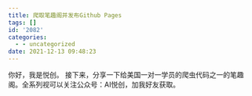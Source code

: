 ```yaml
---
title: 爬取笔趣阁并发布Github Pages
tags: []
id: '2082'
categories:
  - - uncategorized
date: 2021-12-13 09:48:23
---
```


你好，我是悦创。 接下来，分享一下给美国一对一学员的爬虫代码之一的笔趣阁。全系列视可以关注公众号：AI悦创，加我好友获取。